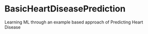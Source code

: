 # BasicHeartDiseasePrediction
Learning ML through an example based approach of Predicting Heart Disease

